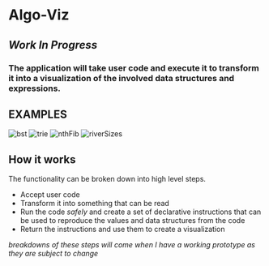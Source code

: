 # Algo-Viz

## _Work In Progress_

### The application will take user code and execute it to transform it into a visualization of the involved data structures and expressions. 

## EXAMPLES
![bst](https://res.cloudinary.com/omarjuice/image/upload/v1562778590/algo-viz/algo-viz-example-bst.gif)
![trie](https://res.cloudinary.com/omarjuice/image/upload/v1562778624/algo-viz/algo-viz-example-riverSizes.png)
![nthFib](https://res.cloudinary.com/omarjuice/image/upload/v1562778624/algo-viz/algo-viz-example-nthFib.png)
![riverSizes](https://res.cloudinary.com/omarjuice/image/upload/v1562778624/algo-viz/algo-viz-example-riverSizes.png)
## How it works
The functionality can be broken down into high level steps.

* Accept user code
* Transform it into something that can be read
* Run the code *safely* and create a set of declarative instructions that can be used to reproduce the values and data structures from the code
* Return the instructions and use them to create a visualization

*breakdowns of these steps will come when I have a working prototype as they are subject to change*
